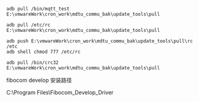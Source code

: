 ```shell
adb pull /bin/mqtt_test E:\vmwareWork\cron_work\mdtu_commu_bak\update_tools\pull

adb pull /etc/rc E:\vmwareWork\cron_work\mdtu_commu_bak\update_tools\pull

adb push E:\vmwareWork\cron_work\mdtu_commu_bak\update_tools\pull\rc /etc
adb shell chmod 777 /etc/rc

adb pull /bin/crc32 E:\vmwareWork\cron_work\mdtu_commu_bak\update_tools\pull
```



fibocom develop 安装路径

C:\Program Files\Fibocom_Develop_Driver
